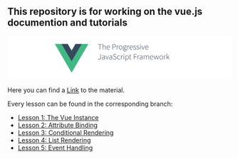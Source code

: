 This repository is for working on the vue.js documention and tutorials
---

![vue.js Header Image](./assets/vuejs_sample_img.png)

Here you can find a [Link](https://www.vuemastery.com/courses/intro-to-vue-js/) to the material.

Every lesson can be found in the corresponding branch:

- [Lesson 1: The Vue Instance](https://github.com/ErikUckert/vuejs-demo/tree/Lesson_1_The_Vue_Instance)
- [Lesson 2: Attribute Binding](https://github.com/ErikUckert/vuejs-demo/tree/Lesson_2_Attribute_Binding)
- [Lesson 3: Conditional Rendering](https://github.com/ErikUckert/vuejs-demo/tree/Lesson_3_Conditional_Rendering)
- [Lesson 4: List Rendering](https://github.com/ErikUckert/vuejs-demo/tree/Lesson_4_List_Rendering)
- [Lesson 5: Event Handling](https://github.com/ErikUckert/vuejs-demo/tree/Lesson_5_Event_Handling)